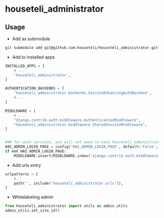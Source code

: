 # houseteli_administrator

## Usage

- Add as submodule

```bash
git submodule add git@github.com:houseteli/houseteli_administrator.git houseteli_administrator
```

- Add to installed apps

```python
INSTALLED_APPS = [
    # ...
    'houseteli_administrator',
]

AUTHENTICATION_BACKENDS = [
    'houseteli_administrator.backends.SessionEnhancingAuthBackend',
    # ...
]

MIDDLEWARE = [
    # ...,
    "django.contrib.auth.middleware.AuthenticationMiddleware",
    "houseteli_administrator.middleware.SharedSessionMiddleware",
]


### for auth services, you will not need to have houseteli_administrator.middleware.SharedSessionMiddleware in the main auth service
HAS_ADMIN_LOGIN_PAGE = config('HAS_ADMIN_LOGIN_PAGE', default='False', cast=bool)
if not HAS_ADMIN_LOGIN_PAGE:
    MIDDLEWARE.insert(MIDDLEWARE.index('django.contrib.auth.middleware.AuthenticationMiddleware') + 1, 'houseteli_administrator.middleware.SharedSessionMiddleware')


```

- Add urls entry

```python
urlpatterns = [
    #...
    path('', include('houseteli_administrator.urls')),
]
```

- Whitelabeling admin


```python
from houseteli_administrator import utils as admin_utils
admin_utils.set_site_id()
```